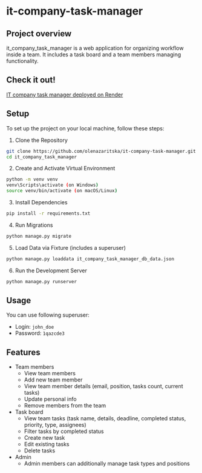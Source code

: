 # it-company-task-manager

Project overview
--------

it_company_task_manager is a web application for organizing workflow inside a team. 
It includes a task board and a team members managing functionality.

Check it out!
--------

[IT company task manager deployed on Render](https://it-company-task-manager-4fm1.onrender.com/)


Setup
--------
To set up the project on your local machine, follow these steps:

1. Clone the Repository
```sh
git clone https://github.com/olenazaritska/it-company-task-manager.git
cd it_company_task_manager
```
2. Create and Activate Virtual Environment
```sh
python -m venv venv
venv\Scripts\activate (on Windows)
source venv/bin/activate (on macOS/Linux)
```
3. Install Dependencies
```sh
pip install -r requirements.txt
```
4. Run Migrations
```sh
python manage.py migrate
```
5. Load Data via Fixture (includes a superuser)
```sh
python manage.py loaddata it_company_task_manager_db_data.json
```
6. Run the Development Server
```sh
python manage.py runserver
```

Usage
--------
You can use following superuser:
  - Login: `john_doe`
  - Password: `1qazcde3`

Features
--------

- Team members
    - View team members
    - Add new team member
    - View team member details (email, position, tasks count, current tasks)
    - Update personal info
    - Remove members from the team
- Task board
    - View team tasks (task name, details, deadline, completed status, priority, type, assignees)
    - Filter tasks by completed status
    - Create new task
    - Edit existing tasks
    - Delete tasks
- Admin
    - Admin members can additionally manage task types and positions
